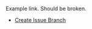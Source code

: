 Example link. Should be broken.

- [Create Issue Branch](https://github.com/robvanderleek/create-issue-branch2)
